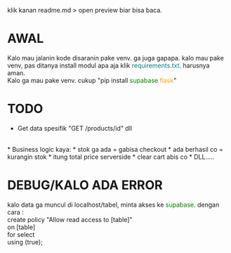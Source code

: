 klik kanan readme.md > open preview biar bisa baca.

# AWAL
Kalo mau jalanin kode disaranin pake venv. ga juga gapapa.
kalo mau pake venv, pas ditanya install modul apa aja klik <span style="color:teal">requirements.txt</span>. harusnya aman.
<br>
Kalo ga mau pake venv. cukup "pip install <span style="color:green">supabase</span> <span style="color:orange">flask</span>"

# TODO
* Get data spesifik "GET /products/id" dll
<br>
* Business logic kaya:
    * stok ga ada = gabisa checkout
    * ada berhasil co = kurangin stok
    * itung total price serverside
    * clear cart abis co
    * DLL.....



# DEBUG/KALO ADA ERROR
kalo data ga muncul di localhost/tabel, minta akses ke <span style="color:green">supabase</span>. dengan cara :
<br>
create policy "Allow read access to [table]"
<br>
on [table]
<br>
for select
<br>
using (true);
